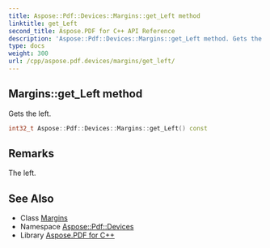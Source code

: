 ```yaml
---
title: Aspose::Pdf::Devices::Margins::get_Left method
linktitle: get_Left
second_title: Aspose.PDF for C++ API Reference
description: 'Aspose::Pdf::Devices::Margins::get_Left method. Gets the left in C++.'
type: docs
weight: 300
url: /cpp/aspose.pdf.devices/margins/get_left/
---
```

## Margins::get_Left method


Gets the left.

```cpp
int32_t Aspose::Pdf::Devices::Margins::get_Left() const
```

## Remarks


The left.
## See Also

* Class [Margins](../)
* Namespace [Aspose::Pdf::Devices](../../)
* Library [Aspose.PDF for C++](../../../)
